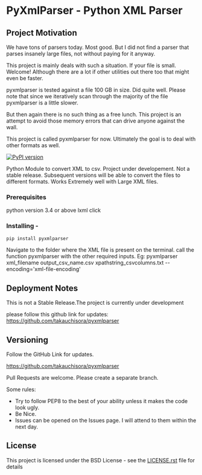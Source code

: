 # PyXmlParser - Python XML Parser


## Project Motivation


We have tons of parsers today. Most good. But I did not find a parser that parses insanely large files, not without paying for it anyway.

This project is mainly deals with such a situation. If your file is small. Welcome! Although there are a lot if other utilities out there too that might even be
faster.

pyxmlparser is tested against a file 100 GB in size. Did quite well. Please note that since we iteratively scan through the majority of the file pyxmlparser is a little slower.

But then again there is no such thing as a free lunch. This project is an attempt to avoid those memory errors that can drive anyone against the wall.


This project is called pyxmlparser for now. Ultimately the goal is to deal with other formats as well.


[![PyPI version](https://badge.fury.io/py/pyxmlparser.svg)](https://badge.fury.io/py/pyxmlparser)

Python Module to convert XML to csv. Project under developement. Not a stable release.
Subsequent versions will be able to convert the files to different formats.
Works Extremely well with Large XML files.



### Prerequisites

python version 3.4 or above
lxml
click

### Installing -

```python
pip install pyxmlparser
```
Navigate to the folder where the XML file is present on the terminal. 
call the function pyxmlparser with the other required inputs.
Eg: pyxmlparser xml_filename output_csv_name.csv xpathstring_csvcolumns.txt --encoding='xml-file-encoding'

## Deployment Notes

This is not a Stable Release.The project is currently under development

please follow this github link for updates: https://github.com/takauchisora/pyxmlparser

## Versioning

Follow the GitHub Link for updates. 

https://github.com/takauchisora/pyxmlparser

Pull Requests are welcome. Please create a separate branch.

Some rules:

- Try to follow PEP8 to the best of your ability unless it makes the code look ugly.
- Be Nice.
- Issues can be opened on the Issues page. I will attend to them within the next day.


## License

This project is licensed under the BSD License - see the [LICENSE.rst](LICENSE.rst) file for details

